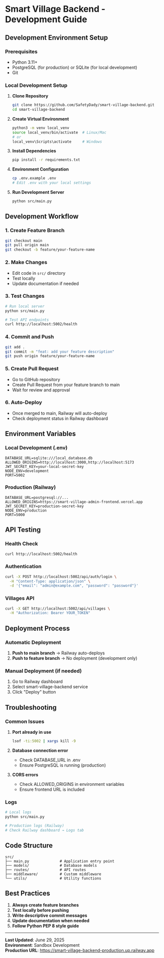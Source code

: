 # Smart Village Backend - Development Guide

## Development Environment Setup

### Prerequisites
- Python 3.11+
- PostgreSQL (for production) or SQLite (for local development)
- Git

### Local Development Setup

1. **Clone Repository**
   ```bash
   git clone https://github.com/SafetyDady/smart-village-backend.git
   cd smart-village-backend
   ```

2. **Create Virtual Environment**
   ```bash
   python3 -m venv local_venv
   source local_venv/bin/activate  # Linux/Mac
   # or
   local_venv\Scripts\activate     # Windows
   ```

3. **Install Dependencies**
   ```bash
   pip install -r requirements.txt
   ```

4. **Environment Configuration**
   ```bash
   cp .env.example .env
   # Edit .env with your local settings
   ```

5. **Run Development Server**
   ```bash
   python src/main.py
   ```

## Development Workflow

### 1. Create Feature Branch
```bash
git checkout main
git pull origin main
git checkout -b feature/your-feature-name
```

### 2. Make Changes
- Edit code in `src/` directory
- Test locally
- Update documentation if needed

### 3. Test Changes
```bash
# Run local server
python src/main.py

# Test API endpoints
curl http://localhost:5002/health
```

### 4. Commit and Push
```bash
git add .
git commit -m "feat: add your feature description"
git push origin feature/your-feature-name
```

### 5. Create Pull Request
- Go to GitHub repository
- Create Pull Request from your feature branch to main
- Wait for review and approval

### 6. Auto-Deploy
- Once merged to main, Railway will auto-deploy
- Check deployment status in Railway dashboard

## Environment Variables

### Local Development (.env)
```
DATABASE_URL=sqlite:///local_database.db
ALLOWED_ORIGINS=http://localhost:3000,http://localhost:5173
JWT_SECRET_KEY=your-local-secret-key
NODE_ENV=development
PORT=5002
```

### Production (Railway)
```
DATABASE_URL=postgresql://...
ALLOWED_ORIGINS=https://smart-village-admin-frontend.vercel.app
JWT_SECRET_KEY=production-secret-key
NODE_ENV=production
PORT=5000
```

## API Testing

### Health Check
```bash
curl http://localhost:5002/health
```

### Authentication
```bash
curl -X POST http://localhost:5002/api/auth/login \
  -H "Content-Type: application/json" \
  -d '{"email": "admin@example.com", "password": "password"}'
```

### Villages API
```bash
curl -X GET http://localhost:5002/api/villages \
  -H "Authorization: Bearer YOUR_TOKEN"
```

## Deployment Process

### Automatic Deployment
1. **Push to main branch** → Railway auto-deploys
2. **Push to feature branch** → No deployment (development only)

### Manual Deployment (if needed)
1. Go to Railway dashboard
2. Select smart-village-backend service
3. Click "Deploy" button

## Troubleshooting

### Common Issues

1. **Port already in use**
   ```bash
   lsof -ti:5002 | xargs kill -9
   ```

2. **Database connection error**
   - Check DATABASE_URL in .env
   - Ensure PostgreSQL is running (production)

3. **CORS errors**
   - Check ALLOWED_ORIGINS in environment variables
   - Ensure frontend URL is included

### Logs
```bash
# Local logs
python src/main.py

# Production logs (Railway)
# Check Railway dashboard → Logs tab
```

## Code Structure

```
src/
├── main.py              # Application entry point
├── models/              # Database models
├── routes/              # API routes
├── middleware/          # Custom middleware
└── utils/               # Utility functions
```

## Best Practices

1. **Always create feature branches**
2. **Test locally before pushing**
3. **Write descriptive commit messages**
4. **Update documentation when needed**
5. **Follow Python PEP 8 style guide**

---

**Last Updated**: June 29, 2025  
**Environment**: Sandbox Development  
**Production URL**: https://smart-village-backend-production.up.railway.app

